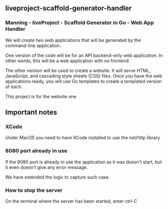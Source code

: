 liveproject-scaffold-generator-handler
---

### Manning - liveProject - Scaffold Generator in Go - Web App Handler

We will create two web applications that will be generated by the command-line application.

One version of the code will be for an API backend-only web application. In other words, this will be a web application with no frontend.

The other version will be used to create a website. It will serve HTML, JavaScript, and cascading style sheets (CSS) files. Once you have the web applications ready, you will use Go templates to create a templated version of each.


This project is for the website one


## Important notes

### XCode

Under MacOS you need to have XCode installed to use the net/http library

### 8080 port already in use

If the 8080 port is already in use the application as it was doesn't start, but it even doesn't give any error message.

We have extended the logic to capture such case.


### How to stop the server

On the terminal where the server has been started, enter ctrl-C
